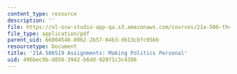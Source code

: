 ```yaml
---
content_type: resource
description: ''
file: https://ol-ocw-studio-app-qa.s3.amazonaws.com/courses/21a-506-the-anthropology-of-politics-persuasion-and-power-spring-2019/496bec9bd8583942b6dd92071c3c4386_MIT21A_506S19_MidtermExample2.pdf
file_type: application/pdf
parent_uid: 66804546-8062-2b57-04b3-db13cbfc95bb
resourcetype: Document
title: '21A.506S19 Assignments: Making Politics Personal'
uid: 496bec9b-d858-3942-b6dd-92071c3c4386
---
```

